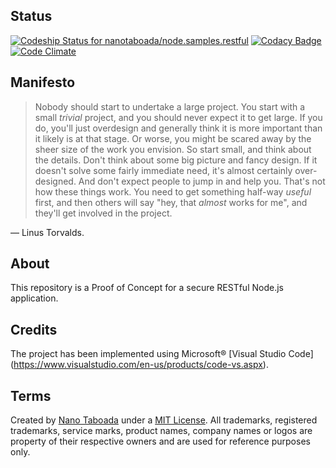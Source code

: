 Status
------
[ ![Codeship Status for nanotaboada/node.samples.restful](https://codeship.com/projects/d37a64c0-820e-0132-8766-02cef419759e/status?branch=master)](https://codeship.com/projects/57739) [![Codacy Badge](https://www.codacy.com/project/badge/8a53f27ab85e4fbe91c34de834d16e3a)](https://www.codacy.com/app/nanotaboada/node-samples-restful) [![Code Climate](https://codeclimate.com/github/nanotaboada/node.samples.restful/badges/gpa.svg)](https://codeclimate.com/github/nanotaboada/node.samples.restful)

Manifesto
---------
> Nobody should start to undertake a large project. You start with a small _trivial_ project, and you should never expect it to get large. If you do, you'll just overdesign and generally think it is more important than it likely is at that stage. Or worse, you might be scared away by the sheer size of the work you envision. So start small, and think about the details. Don't think about some big picture and fancy design. If it doesn't solve some fairly immediate need, it's almost certainly over-designed. And don't expect people to jump in and help you. That's not how these things work. You need to get something half-way _useful_ first, and then others will say "hey, that _almost_ works for me", and they'll get involved in the project.

— Linus Torvalds.

About
-----
This repository is a Proof of Concept for a secure RESTful Node.js application.


Credits
-------
The project has been implemented using Microsoft&reg; [Visual Studio Code] (https://www.visualstudio.com/en-us/products/code-vs.aspx).


Terms
-----
Created by [Nano Taboada](http://openid.nanotaboada.com.ar) under a [MIT License](http://opensource.org/licenses/mit-license.php).
All trademarks, registered trademarks, service marks, product names, company names or logos are property of their respective owners and are used for reference purposes only.
